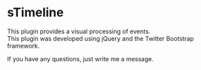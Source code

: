 <h1>sTimeline</h1>

This plugin provides a visual processing of events.<br />
This plugin was developed using jQuery and the Twitter Bootstrap framework.

If you have any questions, just write me a message.